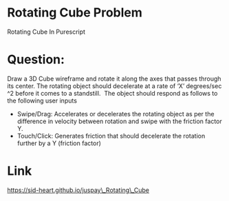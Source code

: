 # Rotating Cube Problem
Rotating Cube In Purescript

# Question:
Draw a 3D ​Cube wireframe and rotate it along ​the​ ax​es​ that passes through its center. The rotating object should decelerate at a rate of ‘X’ degrees/sec​^​2 before it comes to a standstill.​ ​
The object should respond as follows to the following user inputs

- Swipe​/Drag​:
Accelerates or decelerates the rotating object as per the difference in velocity​
between​​ rotation and swipe with the friction factor Y.​ 
​
- Touch​/Click​​:​ 
Generates friction that should decelerate the rotation further by a Y (friction factor)

# Link
https://sid-heart.github.io/juspay\_Rotating\_Cube
